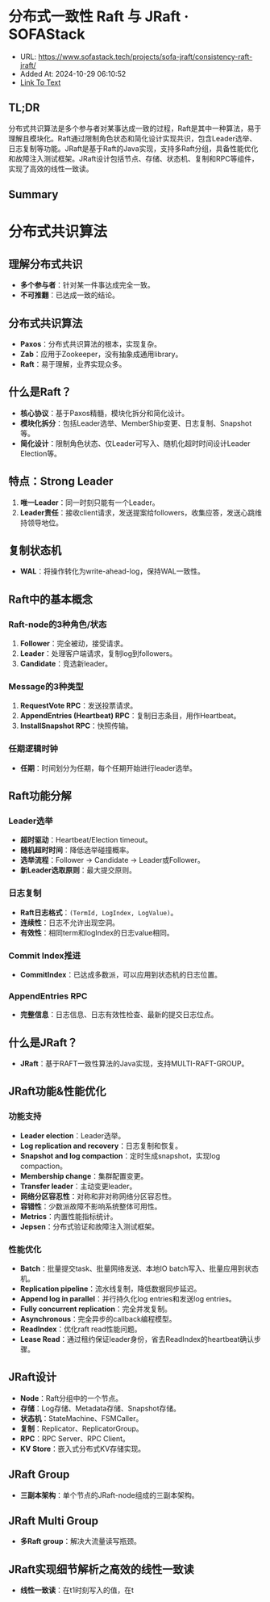 # 分布式一致性 Raft 与 JRaft · SOFAStack
- URL: https://www.sofastack.tech/projects/sofa-jraft/consistency-raft-jraft/
- Added At: 2024-10-29 06:10:52
- [Link To Text](2024-10-29-分布式一致性-raft-与-jraft-·-sofastack_raw.md)

## TL;DR
分布式共识算法是多个参与者对某事达成一致的过程，Raft是其中一种算法，易于理解且模块化。Raft通过限制角色状态和简化设计实现共识，包含Leader选举、日志复制等功能。JRaft是基于Raft的Java实现，支持多Raft分组，具备性能优化和故障注入测试框架。JRaft设计包括节点、存储、状态机、复制和RPC等组件，实现了高效的线性一致读。

## Summary
# 分布式共识算法

## 理解分布式共识
- **多个参与者**：针对某一件事达成完全一致。
- **不可推翻**：已达成一致的结论。

## 分布式共识算法
- **Paxos**：分布式共识算法的根本，实现复杂。
- **Zab**：应用于Zookeeper，没有抽象成通用library。
- **Raft**：易于理解，业界实现众多。

## 什么是Raft？
- **核心协议**：基于Paxos精髓，模块化拆分和简化设计。
- **模块化拆分**：包括Leader选举、MemberShip变更、日志复制、Snapshot等。
- **简化设计**：限制角色状态、仅Leader可写入、随机化超时时间设计Leader Election等。

## 特点：Strong Leader
1. **唯一Leader**：同一时刻只能有一个Leader。
2. **Leader责任**：接收client请求，发送提案给followers，收集应答，发送心跳维持领导地位。

## 复制状态机
- **WAL**：将操作转化为write-ahead-log，保持WAL一致性。

## Raft中的基本概念
### Raft-node的3种角色/状态
1. **Follower**：完全被动，接受请求。
2. **Leader**：处理客户端请求，复制log到followers。
3. **Candidate**：竞选新leader。

### Message的3种类型
1. **RequestVote RPC**：发送投票请求。
2. **AppendEntries (Heartbeat) RPC**：复制日志条目，用作Heartbeat。
3. **InstallSnapshot RPC**：快照传输。

### 任期逻辑时钟
- **任期**：时间划分为任期，每个任期开始进行leader选举。

## Raft功能分解
### Leader选举
- **超时驱动**：Heartbeat/Election timeout。
- **随机超时时间**：降低选举碰撞概率。
- **选举流程**：Follower -> Candidate -> Leader或Follower。
- **新Leader选取原则**：最大提交原则。

### 日志复制
- **Raft日志格式**：`(TermId, LogIndex, LogValue)`。
- **连续性**：日志不允许出现空洞。
- **有效性**：相同term和logIndex的日志value相同。

### Commit Index推进
- **CommitIndex**：已达成多数派，可以应用到状态机的日志位置。

### AppendEntries RPC
- **完整信息**：日志信息、日志有效性检查、最新的提交日志位点。

## 什么是JRaft？
- **JRaft**：基于RAFT一致性算法的Java实现，支持MULTI-RAFT-GROUP。

## JRaft功能&性能优化
### 功能支持
- **Leader election**：Leader选举。
- **Log replication and recovery**：日志复制和恢复。
- **Snapshot and log compaction**：定时生成snapshot，实现log compaction。
- **Membership change**：集群配置变更。
- **Transfer leader**：主动变更leader。
- **网络分区容忍性**：对称和非对称网络分区容忍性。
- **容错性**：少数派故障不影响系统整体可用性。
- **Metrics**：内置性能指标统计。
- **Jepsen**：分布式验证和故障注入测试框架。

### 性能优化
- **Batch**：批量提交task、批量网络发送、本地IO batch写入、批量应用到状态机。
- **Replication pipeline**：流水线复制，降低数据同步延迟。
- **Append log in parallel**：并行持久化log entries和发送log entries。
- **Fully concurrent replication**：完全并发复制。
- **Asynchronous**：完全异步的callback编程模型。
- **ReadIndex**：优化raft read性能问题。
- **Lease Read**：通过租约保证leader身份，省去ReadIndex的heartbeat确认步骤。

## JRaft设计
- **Node**：Raft分组中的一个节点。
- **存储**：Log存储、Metadata存储、Snapshot存储。
- **状态机**：StateMachine、FSMCaller。
- **复制**：Replicator、ReplicatorGroup。
- **RPC**：RPC Server、RPC Client。
- **KV Store**：嵌入式分布式KV存储实现。

## JRaft Group
- **三副本架构**：单个节点的JRaft-node组成的三副本架构。

## JRaft Multi Group
- **多Raft group**：解决大流量读写瓶颈。

## JRaft实现细节解析之高效的线性一致读
- **线性一致读**：在t1时刻写入的值，在t
